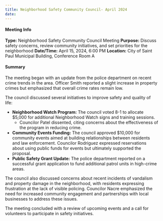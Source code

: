 ```yaml
---
title: Neighborhood Safety Community Council- April 2024
date: 
---
```

#### Meeting Info
**Type:** Neighborhood Safety Community Council Meeting
**Purpose:** Discuss safety concerns, review community initiatives, and set priorities for the neighborhood
**Date/Time:** April 15, 2024, 6:00 PM
**Location:** City of Saint Paul Municipal Building, Conference Room A

#### Summary
The meeting began with an update from the police department on recent crime trends in the area. Officer Smith reported a slight increase in property crimes but emphasized that overall crime rates remain low.

The council discussed several initiatives to improve safety and quality of life:

* **Neighborhood Watch Program:** The council voted 8-1 to allocate $5,000 for additional Neighborhood Watch signs and training sessions.
	+ Councilor Patel dissented, citing concerns about the effectiveness of the program in reducing crime.
* **Community Events Funding:** The council approved $10,000 for community events aimed at building relationships between residents and law enforcement. Councilor Rodriguez expressed reservations about using public funds for events but ultimately supported the proposal.
* **Public Safety Grant Update:** The police department reported on a successful grant application to fund additional patrol units in high-crime areas.

The council also discussed concerns about recent incidents of vandalism and property damage in the neighborhood, with residents expressing frustration at the lack of visible policing. Councilor Nacre emphasized the need for increased community engagement and partnerships with local businesses to address these issues.

The meeting concluded with a review of upcoming events and a call for volunteers to participate in safety initiatives.

